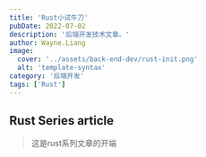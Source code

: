 ```yaml
---
title: 'Rust小试牛刀'
pubDate: 2022-07-02
description: '后端开发技术文章。'
author: Wayne.Liang
image:
  cover: '../assets/back-end-dev/rust-init.png'
  alt: 'template-syntax'
category: '后端开发'
tags: ['Rust']
---
```


## Rust Series article

> 这是rust系列文章的开端

